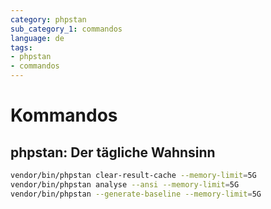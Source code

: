 ```yaml
---
category: phpstan
sub_category_1: commandos
language: de
tags:
- phpstan
- commandos
---
```


# Kommandos

## phpstan: Der tägliche Wahnsinn

```bash
vendor/bin/phpstan clear-result-cache --memory-limit=5G
vendor/bin/phpstan analyse --ansi --memory-limit=5G
vendor/bin/phpstan --generate-baseline --memory-limit=5G
```
